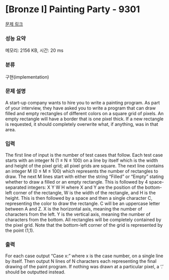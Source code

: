 # [Bronze I] Painting Party - 9301 

[문제 링크](https://www.acmicpc.net/problem/9301) 

### 성능 요약

메모리: 2156 KB, 시간: 20 ms

### 분류

구현(implementation)

### 문제 설명

<p>A start-up company wants to hire you to write a painting program. As part of your interview, they have asked you to write a program that can draw filled and empty rectangles of different colors on a square grid of pixels. An empty rectangle will have a border that is one pixel thick. If a new rectangle is requested, it should completely overwrite what, if anything, was in that area.</p>

### 입력 

 <p>The first line of input is the number of test cases that follow. Each test case starts with an integer N (1 ≤ N ≤ 100) on a line by itself which is the width and height of the pixel grid; all pixel grids are square. The next line contains an integer M (0 ≤ M ≤ 100) which represents the number of rectangles to draw. The next M lines start with either the string “Filled” or “Empty” stating whether to draw a filled or an empty rectangle. This is followed by 4 space-separated integers: X Y W H where X and Y are the position of the bottom-left corner of the rectangle, W is the width of the rectangle, and H is the height. This is then followed by a space and then a single character C, representing the color to draw the rectangle. C will be an uppercase letter between A and Z. X is the horizontal axis, meaning the number of characters from the left. Y is the vertical axis, meaning the number of characters from the bottom. All rectangles will be completely contained by the pixel grid. Note that the bottom-left corner of the grid is represented by the point (1,1).</p>

### 출력 

 <p>For each case output “Case x:” where x is the case number, on a single line by itself. Then output N lines of N characters each representing the final drawing of the paint program. If nothing was drawn at a particular pixel, a ‘.’ should be outputted instead.</p>

